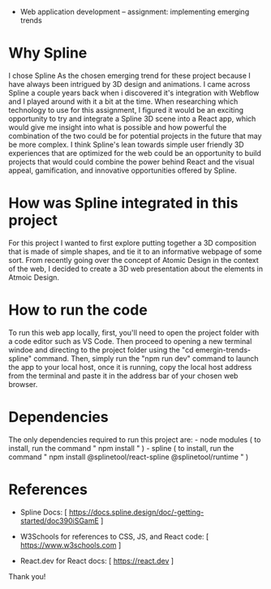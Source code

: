 - Web application development – assignment: implementing emerging trends


# Why Spline

I chose Spline As the chosen emerging trend for these project because I have always been intrigued by 3D design and animations. I came across Spline a couple years back when i discovered it's integration with Webflow and I played around with it a bit at the time. When researching which technology to use for this assignment, I figured it would be an exciting opportunity to try and integrate a Spline 3D scene into a React app, which would give me insight into what is possible and how powerful the combination of the two could be for potential projects in the future that may be more complex. I think Spline's lean towards simple user friendly 3D experiences that are optimized for the web could be an opportunity to build projects that would could combine the power behind React and the visual appeal, gamification, and innovative opportunities offered by Spline.

# How was Spline integrated in this project 

For this project I wanted to first explore putting together a 3D composition that is made of simple shapes, and tie it to an informative webpage of some sort. From recently going over the concept of Atomic Design in the context of the web, I decided to create a 3D web presentation about the elements in Atmoic Design.

# How to run the code

To run this web app locally, first, you'll need to open the project folder with a code editor such as VS Code. Then proceed to opening a new terminal windoe and directing to the project folder using the "cd emergin-trends-spline" command. Then, simply run the "npm run dev" command to launch the app to your local host, once it is running, copy the local host address from the terminal and paste it in the address bar of your chosen web browser. 

# Dependencies

The only dependencies required to run this project are:
    - node modules  ( to install, run the command " npm install " )
    - spline        ( to install, run the command " npm install @splinetool/react-spline @splinetool/runtime " )

# References

* Spline Docs: [ https://docs.spline.design/doc/-getting-started/doc390iSGamE ]

* W3Schools for references to CSS, JS, and React code:  [ https://www.w3schools.com ]

* React.dev for React docs: [ https://react.dev ]


Thank you!